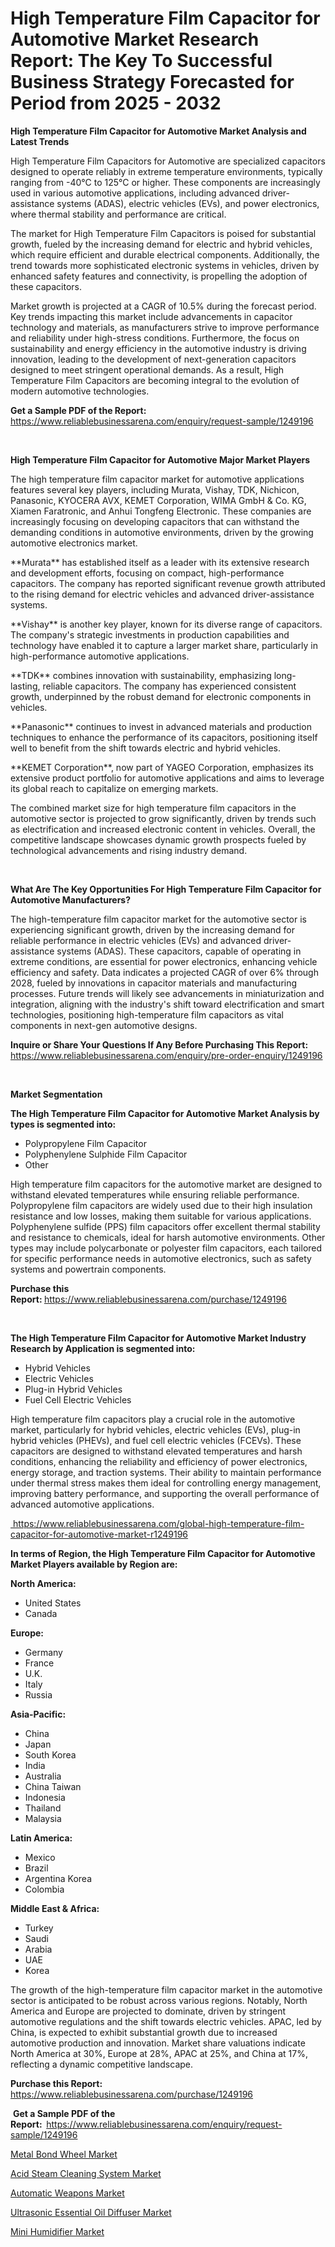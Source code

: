 <p><h1>High Temperature Film Capacitor for Automotive Market Research Report: The Key To Successful Business Strategy Forecasted for Period from 2025 - 2032</h1></p><p><strong>High Temperature Film Capacitor for Automotive Market Analysis and Latest Trends</strong></p>
<p><p>High Temperature Film Capacitors for Automotive are specialized capacitors designed to operate reliably in extreme temperature environments, typically ranging from -40°C to 125°C or higher. These components are increasingly used in various automotive applications, including advanced driver-assistance systems (ADAS), electric vehicles (EVs), and power electronics, where thermal stability and performance are critical.</p><p>The market for High Temperature Film Capacitors is poised for substantial growth, fueled by the increasing demand for electric and hybrid vehicles, which require efficient and durable electrical components. Additionally, the trend towards more sophisticated electronic systems in vehicles, driven by enhanced safety features and connectivity, is propelling the adoption of these capacitors.</p><p>Market growth is projected at a CAGR of 10.5% during the forecast period. Key trends impacting this market include advancements in capacitor technology and materials, as manufacturers strive to improve performance and reliability under high-stress conditions. Furthermore, the focus on sustainability and energy efficiency in the automotive industry is driving innovation, leading to the development of next-generation capacitors designed to meet stringent operational demands. As a result, High Temperature Film Capacitors are becoming integral to the evolution of modern automotive technologies.</p></p>
<p><strong>Get a Sample PDF of the Report:&nbsp;</strong> <a href="https://www.reliablebusinessarena.com/enquiry/request-sample/1249196?utm_campaign=3346&utm_medium=2&utm_source=Github&utm_content=ia&utm_term=25032025&utm_id=high-temperature-film-capacitor-for-automotive">https://www.reliablebusinessarena.com/enquiry/request-sample/1249196</a></p>
<p>&nbsp;</p>
<p><strong>High Temperature Film Capacitor for Automotive Major Market Players</strong></p>
<p><p>The high temperature film capacitor market for automotive applications features several key players, including Murata, Vishay, TDK, Nichicon, Panasonic, KYOCERA AVX, KEMET Corporation, WIMA GmbH & Co. KG, Xiamen Faratronic, and Anhui Tongfeng Electronic. These companies are increasingly focusing on developing capacitors that can withstand the demanding conditions in automotive environments, driven by the growing automotive electronics market.</p><p>**Murata** has established itself as a leader with its extensive research and development efforts, focusing on compact, high-performance capacitors. The company has reported significant revenue growth attributed to the rising demand for electric vehicles and advanced driver-assistance systems.</p><p>**Vishay** is another key player, known for its diverse range of capacitors. The company's strategic investments in production capabilities and technology have enabled it to capture a larger market share, particularly in high-performance automotive applications. </p><p>**TDK** combines innovation with sustainability, emphasizing long-lasting, reliable capacitors. The company has experienced consistent growth, underpinned by the robust demand for electronic components in vehicles.</p><p>**Panasonic** continues to invest in advanced materials and production techniques to enhance the performance of its capacitors, positioning itself well to benefit from the shift towards electric and hybrid vehicles. </p><p>**KEMET Corporation**, now part of YAGEO Corporation, emphasizes its extensive product portfolio for automotive applications and aims to leverage its global reach to capitalize on emerging markets.</p><p>The combined market size for high temperature film capacitors in the automotive sector is projected to grow significantly, driven by trends such as electrification and increased electronic content in vehicles. Overall, the competitive landscape showcases dynamic growth prospects fueled by technological advancements and rising industry demand.</p></p>
<p>&nbsp;</p>
<p><strong>What Are The Key Opportunities For High Temperature Film Capacitor for Automotive Manufacturers?</strong></p>
<p><p>The high-temperature film capacitor market for the automotive sector is experiencing significant growth, driven by the increasing demand for reliable performance in electric vehicles (EVs) and advanced driver-assistance systems (ADAS). These capacitors, capable of operating in extreme conditions, are essential for power electronics, enhancing vehicle efficiency and safety. Data indicates a projected CAGR of over 6% through 2028, fueled by innovations in capacitor materials and manufacturing processes. Future trends will likely see advancements in miniaturization and integration, aligning with the industry's shift toward electrification and smart technologies, positioning high-temperature film capacitors as vital components in next-gen automotive designs.</p></p>
<p><strong>Inquire or Share Your Questions If Any Before Purchasing This Report:</strong> <a href="https://www.reliablebusinessarena.com/enquiry/pre-order-enquiry/1249196?utm_campaign=3346&utm_medium=2&utm_source=Github&utm_content=ia&utm_term=25032025&utm_id=high-temperature-film-capacitor-for-automotive">https://www.reliablebusinessarena.com/enquiry/pre-order-enquiry/1249196</a></p>
<p>&nbsp;</p>
<p><strong>Market Segmentation</strong></p>
<p><strong>The High Temperature Film Capacitor for Automotive Market Analysis by types is segmented into:</strong></p>
<p><ul><li>Polypropylene Film Capacitor</li><li>Polyphenylene Sulphide Film Capacitor</li><li>Other</li></ul></p>
<p><p>High temperature film capacitors for the automotive market are designed to withstand elevated temperatures while ensuring reliable performance. Polypropylene film capacitors are widely used due to their high insulation resistance and low losses, making them suitable for various applications. Polyphenylene sulfide (PPS) film capacitors offer excellent thermal stability and resistance to chemicals, ideal for harsh automotive environments. Other types may include polycarbonate or polyester film capacitors, each tailored for specific performance needs in automotive electronics, such as safety systems and powertrain components.</p></p>
<p><strong>Purchase this Report:&nbsp;</strong><a href="https://www.reliablebusinessarena.com/purchase/1249196?utm_campaign=3346&utm_medium=2&utm_source=Github&utm_content=ia&utm_term=25032025&utm_id=high-temperature-film-capacitor-for-automotive">https://www.reliablebusinessarena.com/purchase/1249196</a></p>
<p>&nbsp;</p>
<p><strong>The High Temperature Film Capacitor for Automotive Market Industry Research by Application is segmented into:</strong></p>
<p><ul><li>Hybrid Vehicles</li><li>Electric Vehicles</li><li>Plug-in Hybrid Vehicles</li><li>Fuel Cell Electric Vehicles</li></ul></p>
<p><p>High temperature film capacitors play a crucial role in the automotive market, particularly for hybrid vehicles, electric vehicles (EVs), plug-in hybrid vehicles (PHEVs), and fuel cell electric vehicles (FCEVs). These capacitors are designed to withstand elevated temperatures and harsh conditions, enhancing the reliability and efficiency of power electronics, energy storage, and traction systems. Their ability to maintain performance under thermal stress makes them ideal for controlling energy management, improving battery performance, and supporting the overall performance of advanced automotive applications.</p></p>
<p><a href="https://www.reliablebusinessarena.com/global-high-temperature-film-capacitor-for-automotive-market-r1249196?utm_campaign=3346&utm_medium=2&utm_source=Github&utm_content=ia&utm_term=25032025&utm_id=high-temperature-film-capacitor-for-automotive">&nbsp;https://www.reliablebusinessarena.com/global-high-temperature-film-capacitor-for-automotive-market-r1249196</a></p>
<p><strong>In terms of Region, the High Temperature Film Capacitor for Automotive Market Players available by Region are:</strong></p>
<p>
    <p> <strong> North America: </strong>
        <ul>
            <li>United States</li>
            <li>Canada</li>
        </ul>
        </p> 
    <p> <strong> Europe: </strong>
        <ul>
            <li>Germany</li>
            <li>France</li>
            <li>U.K.</li>
            <li>Italy</li>
            <li>Russia</li>
        </ul>
        </p> 
    <p> <strong> Asia-Pacific: </strong>
        <ul>
            <li>China</li>
            <li>Japan</li>
            <li>South Korea</li>
            <li>India</li>
            <li>Australia</li>
            <li>China Taiwan</li>
            <li>Indonesia</li>
            <li>Thailand</li>
            <li>Malaysia</li>
        </ul>
        </p> 
    <p> <strong> Latin America: </strong>
        <ul>
            <li>Mexico</li>
            <li>Brazil</li>
            <li>Argentina Korea</li>
            <li>Colombia</li>
        </ul>
        </p> 
    <p> <strong> Middle East & Africa: </strong>
        <ul>
            <li>Turkey</li>
            <li>Saudi</li>
            <li>Arabia</li>
            <li>UAE</li>
            <li>Korea</li>
        </ul>
    </p>
    </p>
<p><p>The growth of the high-temperature film capacitor market in the automotive sector is anticipated to be robust across various regions. Notably, North America and Europe are projected to dominate, driven by stringent automotive regulations and the shift towards electric vehicles. APAC, led by China, is expected to exhibit substantial growth due to increased automotive production and innovation. Market share valuations indicate North America at 30%, Europe at 28%, APAC at 25%, and China at 17%, reflecting a dynamic competitive landscape.</p></p>
<p><strong>Purchase this Report: </strong><a href="https://www.reliablebusinessarena.com/purchase/1249196?utm_campaign=3346&utm_medium=2&utm_source=Github&utm_content=ia&utm_term=25032025&utm_id=high-temperature-film-capacitor-for-automotive">https://www.reliablebusinessarena.com/purchase/1249196</a></p>
<p>&nbsp;<strong>Get a Sample PDF of the Report:&nbsp;&nbsp;</strong><a href="https://www.reliablebusinessarena.com/enquiry/request-sample/1249196?utm_campaign=3346&utm_medium=2&utm_source=Github&utm_content=ia&utm_term=25032025&utm_id=high-temperature-film-capacitor-for-automotive">https://www.reliablebusinessarena.com/enquiry/request-sample/1249196</a></p>
<p><strong></strong></p>
<p><p><a href="https://www.linkedin.com/pulse/evaluating-future-metal-bond-wheel-market-size-drivers-expected-nivvf?utm_campaign=3346&utm_medium=2&utm_source=Github&utm_content=ia&utm_term=25032025&utm_id=high-temperature-film-capacitor-for-automotive">Metal Bond Wheel Market</a></p><p><a href="https://www.linkedin.com/pulse/acid-steam-cleaning-system-market-2025-2032-applications-m9kif?utm_campaign=3346&utm_medium=2&utm_source=Github&utm_content=ia&utm_term=25032025&utm_id=high-temperature-film-capacitor-for-automotive">Acid Steam Cleaning System Market</a></p><p><a href="https://www.linkedin.com/pulse/finding-growth-prospectsaided-through-automatic-weapons-cgyxe?utm_campaign=3346&utm_medium=2&utm_source=Github&utm_content=ia&utm_term=25032025&utm_id=high-temperature-film-capacitor-for-automotive">Automatic Weapons Market</a></p><p><a href="https://www.linkedin.com/pulse/explore-ultrasonic-essential-oil-diffuser-markets-growth-dnlte?utm_campaign=3346&utm_medium=2&utm_source=Github&utm_content=ia&utm_term=25032025&utm_id=high-temperature-film-capacitor-for-automotive">Ultrasonic Essential Oil Diffuser Market</a></p><p><a href="https://www.linkedin.com/pulse/mini-humidifier-market-revenue-demand-forecast-132-cagr-from-xqufe?utm_campaign=3346&utm_medium=2&utm_source=Github&utm_content=ia&utm_term=25032025&utm_id=high-temperature-film-capacitor-for-automotive">Mini Humidifier Market</a></p></p>